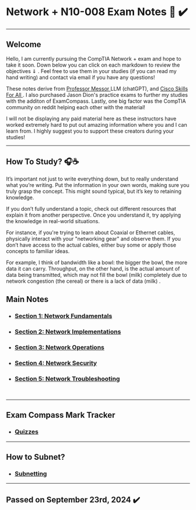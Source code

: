 # Network +  N10-008 Exam Notes 📖 ✔️ 
<hr>

## Welcome
<p> 
  Hello, I am currently pursuing the CompTIA Network + exam and hope to take it soon. Down below you can click on each markdown to review the objectives ⇓ . Feel free to use them in your studies (if you can read my hand writing) and contact via email if    you have any questions! 
</p>

<p> 
  These notes derive from <a href ="https://www.professormesser.com/network-plus/n10-008/n10-008-video/n10-008-training-course/"> Professor Messor </a> LLM (chatGPT), and <a href ="https://www.netacad.com/"> Cisco Skills For All </a>.  I also purchased     Jason Dion's practice exams to further my studies with the additon of ExamCompass. Lastly, one big factor was the CompTIA community on reddit helping each other with the material! 
</p>
  
<p> 
  I will not be displaying any paid material here as these instructors have worked extremely hard to put out amazing information where you and I can learn from. I highly suggest you to support these creators during your studies! 
</p>

<hr> 

## How To Study? 🎧☕
<p> 
  It’s important not just to write everything down, but to really understand what you’re writing. Put the information in your own words, making sure you truly grasp the concept. This might sound typical, but it’s key to retaining knowledge.
  
  If you don’t fully understand a topic, check out different resources that explain it from another perspective. Once you understand it, try applying the knowledge in real-world situations.

  For instance, if you're trying to learn about Coaxial or Ethernet cables, physically interact with your "networking gear" and observe them. If you don’t have access to the actual cables, either buy some or apply those concepts to familiar ideas. 
  
  For example, I think of bandwidth like a bowl: the bigger the bowl, the more data it can carry. Throughput, on the other hand, is the actual amount of data being transmitted, which may not fill the bowl (milk) completely due to network congestion (the    cereal) or there is a lack of data (milk) . 
</p>

## Main Notes 
- <h3> <a href="MarkdownV3/Section1.md"> Section 1: Network Fundamentals </a> </h3>
- <h3> <a href="MarkdownV3/Section2.md"> Section 2: Network  Implementations </a> </h3>
- <h3> <a href="MarkdownV3/Section3.md"> Section 3: Network Operations </a> </h3>
- <h3> <a href="MarkdownV3/Section4.md"> Section 4: Network Security </a> </h3>
- <h3> <a href="MarkdownV3/Section5.md"> Section 5: Network Troubleshooting </a> </h3>
<br>

<hr> 

## Exam Compass Mark Tracker 

- <h3> <a href ="MarkdownV3/ExamCompassMarks.md"> Quizzes </a> </h3>

<hr> 

## How to Subnet?  

- <h3> <a href ="MarkdownV3/Subnetting-Practice.md"> Subnetting </a> </h3>

<hr> 

## Passed on September 23rd, 2024 ✔️
